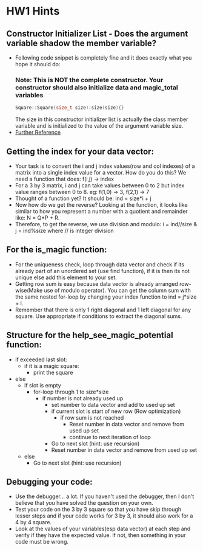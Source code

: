 # HW1 Hints

## Constructor Initializer List - Does the argument variable shadow the member variable?
- Following code snippet is completely fine and it does exactly what you hope it should do:
  ### Note: This is NOT the complete constructor. Your constructor should also initialize data and magic_total variables
  ```c++
  Square::Square(size_t size):size(size){}
  ```
  The size in this constructor initializer list is actually the class member variable and is initialized to the value of the argument variable size.
- [Further Reference](https://stackoverflow.com/questions/6185020/initializing-member-variables-using-the-same-name-for-constructor-arguments-as-f)

## Getting the index for your data vector:
- Your task is to convert the i and j index values(row and col indexes) of a matrix into a single index value for a vector. How do you do this? We need a function that does: f(i,j) -> index
- For a 3 by 3 matrix, i and j can take values between 0 to 2 but index value ranges between 0 to 8. eg: f(1,0) -> 3, f(2,1) -> 7
- Thought of a function yet? It should be: ind = size*i + j
- Now how do we get the reverse? Looking at the function, it looks like similar to how you represent a number with a quotient and remainder like: N = Q*P + R.
- Therefore, to get the reverse, we use division and modulo: i = ind//size & j = ind%size where // is integer division

## For the is_magic function:
- For the uniqueness check, loop through data vector and check if its already part of an unordered set (use find function), if it is then its not unique else add this element to your set.
- Getting row sum is easy because data vector is already arranged row-wise(Make use of modulo operator). You can get the column sum with the same nested for-loop by changing your index function to ind = j*size + i.
- Remember that there is only 1 right diagonal and 1 left diagonal for any square. Use appropriate if conditions to extract the diagonal sums.

## Structure for the help_see_magic_potential function:
- if exceeded last slot:
  - if it is a magic square:
    - print the square
- else
  - if slot is empty
    - for-loop through 1 to size*size
      - if number is not already used up
        - set number to data vector and add to used up set
        - if current slot is start of new row (Row optimization)
          - if row sum is not reached
            - Reset number in data vector and remove from used up set
            - continue to next iteration of loop
        - Go to next slot (hint: use recursion)
        - Reset number in data vector and remove from used up set
  - else
    - Go to next slot (hint: use recursion)

## Debugging your code:
- Use the debugger... a lot. If you haven't used the debugger, then I don't believe that you have solved the question on your own.
- Test your code on the 3 by 3 square so that you have skip through lesser steps and if your code works for 3 by 3, it should also work for a 4 by 4 square.
- Look at the values of your variables(esp data vector) at each step and verify if they have the expected value. If not, then something in your code must be wrong.
